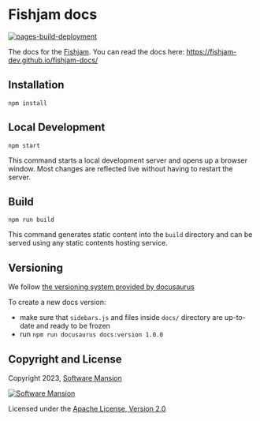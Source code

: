 # Fishjam docs

[![pages-build-deployment](https://github.com/fishjam-dev/fishjam-docs/actions/workflows/build_pages.yml/badge.svg)](https://github.com/fishjam-dev/fishjam-docs/actions/workflows/pages/pages-build-deployment)

The docs for the [Fishjam](https://github.com/fishjam-dev/fishjam).
You can read the docs here: https://fishjam-dev.github.io/fishjam-docs/

## Installation

```
npm install
```

## Local Development

```
npm start
```

This command starts a local development server and opens up a browser window. Most changes are reflected live without having to restart the server.

## Build

```
npm run build
```

This command generates static content into the `build` directory and can be served using any static contents hosting service.

## Versioning

We follow [the versioning system provided by docusaurus](https://docusaurus.io/docs/versioning)

To create a new docs version:
* make sure that `sidebars.js` and files inside `docs/` directory are up-to-date and ready to be frozen
* run `npm run docusaurus docs:version 1.0.0`

## Copyright and License

Copyright 2023, [Software Mansion](https://swmansion.com/?utm_source=git&utm_medium=readme&utm_campaign=fishjam)

[![Software Mansion](https://logo.swmansion.com/logo?color=white&variant=desktop&width=200&tag=membrane-github)](https://swmansion.com/?utm_source=git&utm_medium=readme&utm_campaign=fishjam)

Licensed under the [Apache License, Version 2.0](LICENSE)
